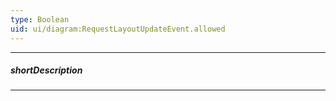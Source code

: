 ```yaml
---
type: Boolean
uid: ui/diagram:RequestLayoutUpdateEvent.allowed
---
```

---
##### shortDescription
<!-- Description goes here -->

---
<!-- Description goes here -->